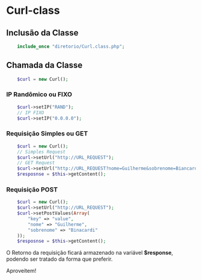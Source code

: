 # Curl-class

## Inclusão da Classe

```php
    include_once "diretorio/Curl.class.php";
```

## Chamada da Classe

```php
    $curl = new Curl();
```

### IP Randômico ou FIXO

```php
    $curl->setIP("RAND");
    // IP FIXO
    $curl->setIP("0.0.0.0");
```

### Requisição Simples ou GET

```php
    $curl = new Curl();
    // Simples Request
    $curl->setUrl("http://URL_REQUEST");
    // GET Request
    $curl->setUrl("http://URL_REQUEST?nome=Guilherme&sobrenome=Biancardi");
    $resposnse = $this->getContent();
```

### Requisição POST

```php
    $curl = new Curl();
    $curl->setUrl("http://URL_REQUEST");
    $curl->setPostValues(Array(
        "key" => "value",
        "nome" => "Guilherme",
        "sobrenome" => "Binacardi"
    ));
    $resposnse = $this->getContent();
```
O Retorno da requisição ficará armazenado na variável **$response**, podendo ser tratado da forma que preferir.

Aproveitem!
